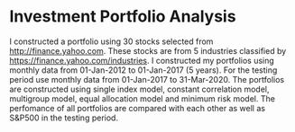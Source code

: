 # Investment Portfolio Analysis

I constructed a portfolio using 30 stocks selected from http://finance.yahoo.com. These stocks are from 5 industries classified by https://finance.yahoo.com/industries. I constructed my portfolios using monthly data from 01-Jan-2012 to 01-Jan-2017  (5 years). For the testing period use monthly data from 01-Jan-2017 to 31-Mar-2020. 
The portfolios are constructed using single index model, constant correlation model, multigroup model, equal allocation model and minimum risk model. 
The perfomance of all portfolios are compared with each other as well as S&P500 in the testing period. 
